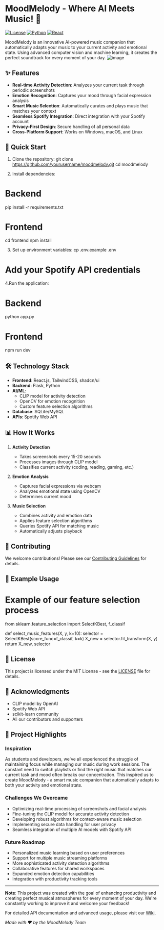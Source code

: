 # MoodMelody - Where AI Meets Music! 🎵

[![License](https://img.shields.io/badge/License-MIT-blue.svg)](LICENSE)
[![Python](https://img.shields.io/badge/Python-3.8%2B-blue)](https://www.python.org/)
[![React](https://img.shields.io/badge/React-18.0%2B-61dafb)](https://reactjs.org/)

MoodMelody is an innovative AI-powered music companion that automatically adapts your music to your current activity and emotional state. Using advanced computer vision and machine learning, it creates the perfect soundtrack for every moment of your day.
![image](https://github.com/user-attachments/assets/faa113c8-3310-4a5d-aa53-4ba7b41dcf46)


## ✨ Features

- **Real-time Activity Detection**: Analyzes your current task through periodic screenshots
- **Emotion Recognition**: Captures your mood through facial expression analysis
- **Smart Music Selection**: Automatically curates and plays music that matches your context
- **Seamless Spotify Integration**: Direct integration with your Spotify account
- **Privacy-First Design**: Secure handling of all personal data
- **Cross-Platform Support**: Works on Windows, macOS, and Linux

## 🚀 Quick Start

1. Clone the repository:
git clone https://github.com/yourusername/moodmelody.git
cd moodmelody

2. Install dependencies:
# Backend
pip install -r requirements.txt

# Frontend
cd frontend
npm install

3. Set up environment variables:
cp .env.example .env
# Add your Spotify API credentials

4.Run the application:
# Backend
python app.py

# Frontend
npm run dev


## 🛠️ Technology Stack

- **Frontend**: React.js, TailwindCSS, shadcn/ui
- **Backend**: Flask, Python
- **AI/ML**: 
  - CLIP model for activity detection
  - OpenCV for emotion recognition
  - Custom feature selection algorithms
- **Database**: SQLite/MySQL
- **APIs**: Spotify Web API

## 📊 How It Works

1. **Activity Detection**
   - Takes screenshots every 15-20 seconds
   - Processes images through CLIP model
   - Classifies current activity (coding, reading, gaming, etc.)

2. **Emotion Analysis**
   - Captures facial expressions via webcam
   - Analyzes emotional state using OpenCV
   - Determines current mood

3. **Music Selection**
   - Combines activity and emotion data
   - Applies feature selection algorithms
   - Queries Spotify API for matching music
   - Automatically adjusts playback

## 🤝 Contributing

We welcome contributions! Please see our [Contributing Guidelines](CONTRIBUTING.md) for details.

## 🎯 Example Usage
# Example of our feature selection process
from sklearn.feature_selection import SelectKBest, f_classif

def select_music_features(X, y, k=10):
    selector = SelectKBest(score_func=f_classif, k=k)
    X_new = selector.fit_transform(X, y)
    return X_new, selector


## 📝 License

This project is licensed under the MIT License - see the [LICENSE](LICENSE) file for details.

## 🙏 Acknowledgments

- CLIP model by OpenAI
- Spotify Web API
- scikit-learn community
- All our contributors and supporters

## 🌟 Project Highlights

### Inspiration
As students and developers, we've all experienced the struggle of maintaining focus while managing our music during work sessions. The constant need to switch playlists or find the right music that matches our current task and mood often breaks our concentration. This inspired us to create MoodMelody - a smart music companion that automatically adapts to both your activity and emotional state.

### Challenges We Overcame
- Optimizing real-time processing of screenshots and facial analysis
- Fine-tuning the CLIP model for accurate activity detection
- Developing robust algorithms for context-aware music selection
- Implementing secure data handling for user privacy
- Seamless integration of multiple AI models with Spotify API

### Future Roadmap
- Personalized music learning based on user preferences
- Support for multiple music streaming platforms
- More sophisticated activity detection algorithms
- Collaborative features for shared workspaces
- Expanded emotion detection capabilities
- Integration with productivity tracking tools

---

**Note**: This project was created with the goal of enhancing productivity and creating perfect musical atmospheres for every moment of your day. We're constantly working to improve it and welcome your feedback!

For detailed API documentation and advanced usage, please visit our [Wiki](wiki).

*Made with ❤️ by the MoodMelody Team*
